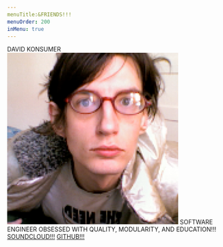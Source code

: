 ```yaml
---
menuTitle:&FRIENDS!!!
menuOrder: 200
inMenu: true
---
```


DAVID KONSUMER
![Davide Konsumer](assets/Konsumer.png)
SOFTWARE ENGINEER OBSESSED WITH QUALITY, MODULARITY, AND EDUCATION!!!
[SOUNDCLOUD!!!](http://www.soundcloud.com/deadkonsumer) [GITHUB!!!](http://github.com/konsumer)

